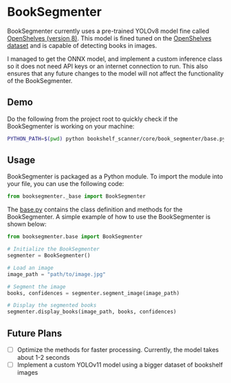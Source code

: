 # BookSegmenter 

BookSegmenter currently uses a pre-trained YOLOv8 model fine called [OpenShelves (version 8)](https://universe.roboflow.com/capjamesg/open-shelves/model/8). This model is fined tuned on the [OpenShelves dataset](https://universe.roboflow.com/capjamesg/open-shelves) and is capable of detecting books in images. 

I managed to get the ONNX model, and implement a custom inference class so it does not need API keys or an internet connection to run. This also ensures that any future changes to the model will not affect the functionality of the BookSegmenter.

## Demo

Do the following from the project root to quickly check if the BookSegmenter is working on your machine:

```bash
PYTHON_PATH=$(pwd) python bookshelf_scanner/core/book_segmenter/base.py
```

## Usage
BookSegmenter is packaged as a Python module. To import the module into your file, you can use the following code:

```python
from booksegmenter._base import BookSegmenter 
```

The [base.py](BookSegmenter/base.py) contains the class definition and methods for the BookSegmenter. A simple example of how to use the BookSegmenter is shown below:

```python
from booksegmenter.base import BookSegmenter

# Initialize the BookSegmenter
segmenter = BookSegmenter()

# Load an image
image_path = "path/to/image.jpg"

# Segment the image
books, confidences = segmenter.segment_image(image_path)

# Display the segmented books
segmenter.display_books(image_path, books, confidences)
```

## Future Plans

- [ ] Optimize the methods for faster processing. Currently, the model takes about 1-2 seconds
- [ ] Implement a custom YOLOv11 model using a bigger dataset of bookshelf images
